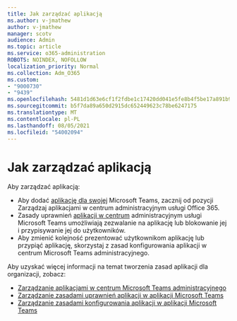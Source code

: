 ```yaml
---
title: Jak zarządzać aplikacją
ms.author: v-jmathew
author: v-jmathew
manager: scotv
audience: Admin
ms.topic: article
ms.service: o365-administration
ROBOTS: NOINDEX, NOFOLLOW
localization_priority: Normal
ms.collection: Adm_O365
ms.custom:
- "9000730"
- "9439"
ms.openlocfilehash: 5481d1d63e6cf1f2fdbe1c17420dd041e5fe8b4f5be17a891b9e0bf871d27baf
ms.sourcegitcommit: b5f7da89a650d2915dc652449623c78be6247175
ms.translationtype: MT
ms.contentlocale: pl-PL
ms.lasthandoff: 08/05/2021
ms.locfileid: "54002094"
---
```

# <a name="how-to-manage-an-app"></a>Jak zarządzać aplikacją

Aby zarządzać aplikacją:

- Aby dodać [aplikację dla swojej](https://admin.teams.microsoft.com/policies/manage-apps) Microsoft Teams, zacznij od pozycji Zarządzaj aplikacjami w centrum administracyjnym usługi Office 365.
- Zasady uprawnień [aplikacji w centrum](https://admin.teams.microsoft.com/policies/app-permission) administracyjnym usługi Microsoft Teams umożliwiają zezwalanie na aplikację lub blokowanie jej i przypisywanie jej do użytkowników.
- Aby zmienić kolejność prezentować użytkownikom aplikację lub [](https://admin.teams.microsoft.com/policies/app-setup) przypiąć aplikację, skorzystaj z zasad konfigurowania aplikacji w centrum Microsoft Teams administracyjnego.

Aby uzyskać więcej informacji na temat tworzenia zasad aplikacji dla organizacji, zobacz:

- [Zarządzanie aplikacjami w centrum Microsoft Teams administracyjnego](https://docs.microsoft.com/MicrosoftTeams/manage-apps)
- [Zarządzanie zasadami uprawnień aplikacji w aplikacji Microsoft Teams](https://docs.microsoft.com/microsoftteams/teams-app-permission-policies)
- [Zarządzanie zasadami konfigurowania aplikacji w aplikacji Microsoft Teams](https://docs.microsoft.com/microsoftteams/teams-app-setup-policies)
